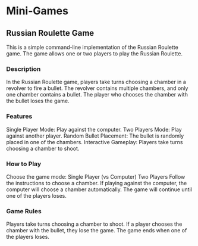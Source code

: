 # Mini-Games

## Russian Roulette Game
This is a simple command-line implementation of the Russian Roulette game. The game allows one or two players to play the Russian Roulette.

### Description
In the Russian Roulette game, players take turns choosing a chamber in a revolver to fire a bullet. The revolver contains multiple chambers, and only one chamber contains a bullet. The player who chooses the chamber with the bullet loses the game.

### Features
Single Player Mode: Play against the computer.
Two Players Mode: Play against another player.
Random Bullet Placement: The bullet is randomly placed in one of the chambers.
Interactive Gameplay: Players take turns choosing a chamber to shoot.

### How to Play
Choose the game mode:
Single Player (vs Computer)
Two Players
Follow the instructions to choose a chamber.
If playing against the computer, the computer will choose a chamber automatically.
The game will continue until one of the players loses.
### Game Rules
Players take turns choosing a chamber to shoot.
If a player chooses the chamber with the bullet, they lose the game.
The game ends when one of the players loses.
